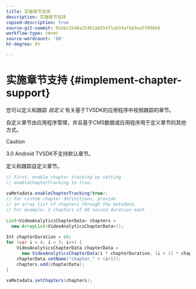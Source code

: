 ```yaml
---
title: 实施章节支持
description: 实施章节支持
copied-description: true
source-git-commit: 02ebc3548a254b2a6554f1ab34afbb3ea5f09bb8
workflow-type: tm+mt
source-wordcount: '60'
ht-degree: 0%

---
```


# 实施章节支持 {#implement-chapter-support}

您可以定义和跟踪 *自定义* 有关基于TVSDK的应用程序中视频跟踪的章节。

自定义章节由应用程序管理，并且基于CMS数据或应用程序用于定义章节的其他方式。

>[!CAUTION]
>
>3.0 Android TVSDK不支持默认章节。

定义和跟踪自定义章节。

```java
// First, enable chapter tracking by setting   
// enableChapterTracking to true: 
 
vaMetadata.enableChapterTracking(true); 
// For custom chapter definitions, provide  
// an array list of chapters through the metadata. 
// For example: 3 chapters of 60 second duration each 
 
List<VideoAnalyticsChapterData> chapters =  
  new ArrayList<VideoAnalyticsChapterData>(); 
 
Int chapterDuration = 60; 
for (var i = 0; i < 3; i++) { 
    VideoAnalyticsChapterData chapterData =  
      new VideoAnalyticsChapterData(i * chapterDuration, (i + 1) * chapterDuration);  
    chapterData.setName("chapter_" + (i+1)); 
    chapters.add(chapterData); 
} 
 
vaMetadata.setChapters(chapters); 
```
